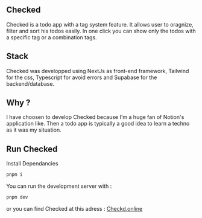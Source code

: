 ## Checked

Checked is a todo app with a tag system feature. It allows user to oragnize, filter and sort his todos easily. In one click you can show only the todos with a specific tag or a combination tags.

## Stack

Checked was developped using NextJs as front-end framework, Tailwind for the css, Typescript for avoid errors and Supabase for the backend/database.

## Why ?

I have choosen to develop Checked because I'm a huge fan of Notion's application like.
Then a todo app is typically a good idea to learn a techno as it was my situation.

## Run Checked

Install Dependancies

```bash
pnpm i
```

You can run the development server with :

```bash
pnpm dev
```

or you can find Checked at this adress : [Checkd.online](https://Checkd.online/)
